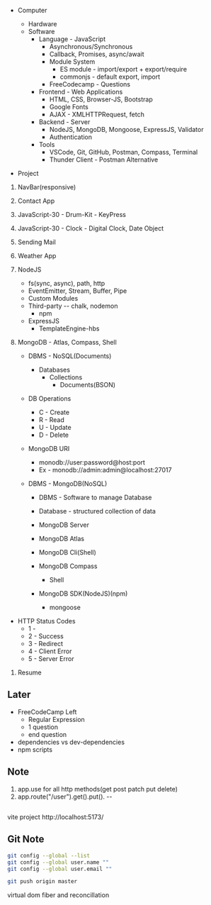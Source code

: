 - Computer

  - Hardware
  - Software
    - Language - JavaScript
      - Asynchronous/Synchronous
      - Callback, Promises, async/await
      - Module System
        - ES module - import/export + export/require
        - commonjs - default export, import
      - FreeCodecamp - Questions
    - Frontend - Web Applications
      - HTML, CSS, Browser-JS, Bootstrap
      - Google Fonts
      - AJAX - XMLHTTPRequest, fetch
    - Backend - Server
      - NodeJS, MongoDB, Mongoose, ExpressJS, Validator
      - Authentication
    - Tools
      - VSCode, Git, GitHub, Postman, Compass, Terminal
      - Thunder Client - Postman Alternative

- Project

1. NavBar(responsive)
2. Contact App

3. JavaScript-30 - Drum-Kit - KeyPress
4. JavaScript-30 - Clock - Digital Clock, Date Object
5. Sending Mail
6. Weather App

7. NodeJS

   - fs(sync, async), path, http
   - EventEmitter, Stream, Buffer, Pipe
   - Custom Modules
   - Third-party -- chalk, nodemon
     - npm
   - ExpressJS
     - TemplateEngine-hbs

8. MongoDB - Atlas, Compass, Shell

   - DBMS - NoSQL(Documents)
     - Databases
       - Collections
         - Documents(BSON)
   - DB Operations
     - C - Create
     - R - Read
     - U - Update
     - D - Delete
   - MongoDB URI

     - monodb://user:password@host:port
     - Ex - monodb://admin:admin@localhost:27017

   - DBMS - MongoDB(NoSQL)

     - DBMS - Software to manage Database
     - Database - structured collection of data

     - MongoDB Server
     - MongoDB Atlas

     - MongoDB Cli(Shell)
     - MongoDB Compass
       - Shell
     - MongoDB SDK(NodeJS)(npm)
       - mongoose

- HTTP Status Codes
  - 1 -
  - 2 - Success
  - 3 - Redirect
  - 4 - Client Error
  - 5 - Server Error

1. Resume

## Later

- FreeCodeCamp Left
  - Regular Expression
  - 1 question
  - end question
- dependencies vs dev-dependencies
- npm scripts

## Note

1. app.use for all http methods(get post patch put delete)
2. app.route("/user").get().put(). --

##

vite project
http://localhost:5173/

## Git Note

```sh
git config --global --list
git config --global user.name ""
git config --global user.email ""

git push origin master
```

virtual dom fiber and reconcillation
